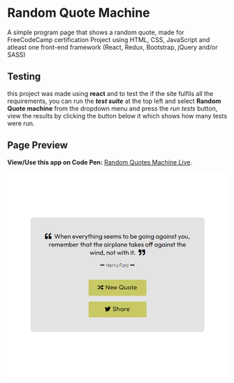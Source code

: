 # Random Quote Machine
 A simple program page that shows a random quote, made for FreeCodeCamp certification Project using HTML, CSS, JavaScript and atleast one front-end framework (React, Redux,  Bootstrap, jQuery and/or SASS)

## Testing
 this project was made using **react** and to test the if the site fulfils all the requirements, you can run the ***test suite*** at the top left and select **Random Quote machine** from the dropdown menu and press the *run tests* button, view the results by clicking the button below it which shows how many tests were run.

## Page Preview
 **View/Use this app on Code Pen:** [Random Quotes Machine Live](https://codepen.io/PHULUSO-SINGO/full/MYgOvGE).

 ![](Preview.png)